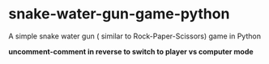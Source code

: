 # snake-water-gun-game-python
A simple snake water gun ( similar to Rock-Paper-Scissors) game in Python

**uncomment-comment in reverse to switch to player vs computer mode**
